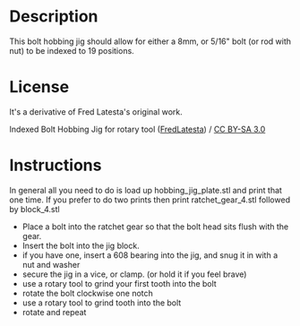 Description
===========
This bolt hobbing jig should allow for either a 8mm, or 5/16" bolt (or rod with nut) to be indexed to 19 positions. 

License
=======
It's a derivative of Fred Latesta's original work. 
<div xmlns:cc="http://creativecommons.org/ns#" xmlns:dct="http://purl.org/dc/terms/" about="http://www.thingiverse.com/thing:15210"><span property="dct:title">Indexed Bolt Hobbing Jig for rotary tool</span> (<a rel="cc:attributionURL" property="cc:attributionName" href="http://www.thingiverse.com/thing:15210">FredLatesta</a>) / <a rel="license" href="http://creativecommons.org/licenses/by-sa/3.0/">CC BY-SA 3.0</a></div>

 
Instructions
============

In general all you need to do is load up hobbing_jig_plate.stl and print that one time. If you prefer to do two prints then print ratchet_gear_4.stl followed by block_4.stl

* Place a bolt into the ratchet gear so that the bolt head sits flush with the gear. 
* Insert the bolt into the jig block.
* if you have one, insert a 608 bearing into the jig, and snug it in with a nut and washer
* secure the jig in a vice, or clamp. (or hold it if you feel brave)
* use a rotary tool to grind your first tooth into the bolt
* rotate the bolt clockwise one notch
* use a rotary tool to grind tooth into the bolt
* rotate and repeat